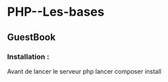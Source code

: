 # PHP--Les-bases

## GuestBook
### Installation : 
Avant de lancer le serveur php lancer composer install 

